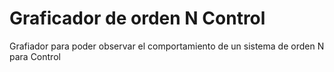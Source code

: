 # Graficador de orden N Control
 Grafiador para poder observar el comportamiento de un sistema de orden N para Control
